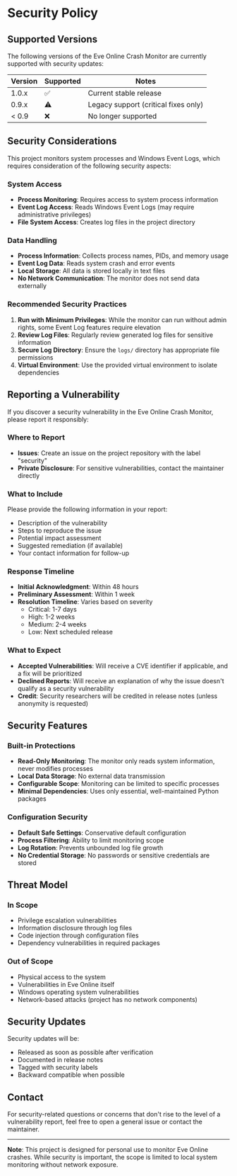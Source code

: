 # Security Policy

## Supported Versions

The following versions of the Eve Online Crash Monitor are currently supported with security updates:

| Version | Supported          | Notes |
| ------- | ------------------ | ----- |
| 1.0.x   | :white_check_mark: | Current stable release |
| 0.9.x   | :warning:          | Legacy support (critical fixes only) |
| < 0.9   | :x:                | No longer supported |

## Security Considerations

This project monitors system processes and Windows Event Logs, which requires consideration of the following security aspects:

### System Access
- **Process Monitoring**: Requires access to system process information
- **Event Log Access**: Reads Windows Event Logs (may require administrative privileges)
- **File System Access**: Creates log files in the project directory

### Data Handling
- **Process Information**: Collects process names, PIDs, and memory usage
- **Event Log Data**: Reads system crash and error events
- **Local Storage**: All data is stored locally in text files
- **No Network Communication**: The monitor does not send data externally

### Recommended Security Practices
1. **Run with Minimum Privileges**: While the monitor can run without admin rights, some Event Log features require elevation
2. **Review Log Files**: Regularly review generated log files for sensitive information
3. **Secure Log Directory**: Ensure the `logs/` directory has appropriate file permissions
4. **Virtual Environment**: Use the provided virtual environment to isolate dependencies

## Reporting a Vulnerability

If you discover a security vulnerability in the Eve Online Crash Monitor, please report it responsibly:

### Where to Report
- **Issues**: Create an issue on the project repository with the label "security"
- **Private Disclosure**: For sensitive vulnerabilities, contact the maintainer directly

### What to Include
Please provide the following information in your report:
- Description of the vulnerability
- Steps to reproduce the issue
- Potential impact assessment
- Suggested remediation (if available)
- Your contact information for follow-up

### Response Timeline
- **Initial Acknowledgment**: Within 48 hours
- **Preliminary Assessment**: Within 1 week
- **Resolution Timeline**: Varies based on severity
  - Critical: 1-7 days
  - High: 1-2 weeks
  - Medium: 2-4 weeks
  - Low: Next scheduled release

### What to Expect
- **Accepted Vulnerabilities**: Will receive a CVE identifier if applicable, and a fix will be prioritized
- **Declined Reports**: Will receive an explanation of why the issue doesn't qualify as a security vulnerability
- **Credit**: Security researchers will be credited in release notes (unless anonymity is requested)

## Security Features

### Built-in Protections
- **Read-Only Monitoring**: The monitor only reads system information, never modifies processes
- **Local Data Storage**: No external data transmission
- **Configurable Scope**: Monitoring can be limited to specific processes
- **Minimal Dependencies**: Uses only essential, well-maintained Python packages

### Configuration Security
- **Default Safe Settings**: Conservative default configuration
- **Process Filtering**: Ability to limit monitoring scope
- **Log Rotation**: Prevents unbounded log file growth
- **No Credential Storage**: No passwords or sensitive credentials are stored

## Threat Model

### In Scope
- Privilege escalation vulnerabilities
- Information disclosure through log files
- Code injection through configuration files
- Dependency vulnerabilities in required packages

### Out of Scope
- Physical access to the system
- Vulnerabilities in Eve Online itself
- Windows operating system vulnerabilities
- Network-based attacks (project has no network components)

## Security Updates

Security updates will be:
- Released as soon as possible after verification
- Documented in release notes
- Tagged with security labels
- Backward compatible when possible

## Contact

For security-related questions or concerns that don't rise to the level of a vulnerability report, feel free to open a general issue or contact the maintainer.

---

**Note**: This project is designed for personal use to monitor Eve Online crashes. While security is important, the scope is limited to local system monitoring without network exposure.

